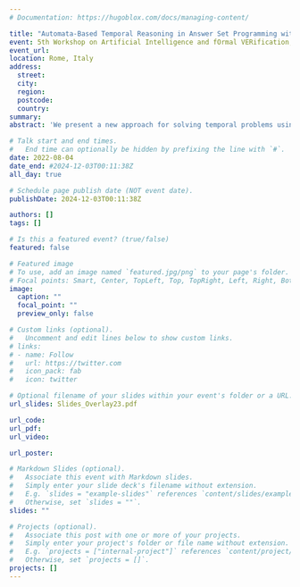 ```yaml
---
# Documentation: https://hugoblox.com/docs/managing-content/

title: "Automata-Based Temporal Reasoning in Answer Set Programming with Application to Process Mining (OVERLAY@AI*IA)"
event: 5th Workshop on Artificial Intelligence and fOrmal VERification, Logic, Automata, and sYnthesis
event_url:
location: Rome, Italy
address:
  street:
  city:
  region:
  postcode:
  country:
summary:
abstract: 'We present a new approach for solving temporal problems using Answer Set Programming (ASP), which exploits the automata representation of temporal specifications. This approach is then used to solve key problems from Process Mining. The contributions are manifold. Firstly, for the Temporal Logics community, it provides a tool to perform temporal reasoning. Secondly, for the ASP community, it offers a method to intuitively handle time. Finally, for the Process Mining community, it provides both tools and methods for analyzing event logs.'

# Talk start and end times.
#   End time can optionally be hidden by prefixing the line with `#`.
date: 2022-08-04
date_end: #2024-12-03T00:11:38Z
all_day: true

# Schedule page publish date (NOT event date).
publishDate: 2024-12-03T00:11:38Z

authors: []
tags: []

# Is this a featured event? (true/false)
featured: false

# Featured image
# To use, add an image named `featured.jpg/png` to your page's folder. 
# Focal points: Smart, Center, TopLeft, Top, TopRight, Left, Right, BottomLeft, Bottom, BottomRight.
image:
  caption: ""
  focal_point: ""
  preview_only: false

# Custom links (optional).
#   Uncomment and edit lines below to show custom links.
# links:
# - name: Follow
#   url: https://twitter.com
#   icon_pack: fab
#   icon: twitter

# Optional filename of your slides within your event's folder or a URL.
url_slides: Slides_Overlay23.pdf

url_code:
url_pdf:
url_video:

url_poster: 

# Markdown Slides (optional).
#   Associate this event with Markdown slides.
#   Simply enter your slide deck's filename without extension.
#   E.g. `slides = "example-slides"` references `content/slides/example-slides.md`.
#   Otherwise, set `slides = ""`.
slides: ""

# Projects (optional).
#   Associate this post with one or more of your projects.
#   Simply enter your project's folder or file name without extension.
#   E.g. `projects = ["internal-project"]` references `content/project/deep-learning/index.md`.
#   Otherwise, set `projects = []`.
projects: []
---
```

